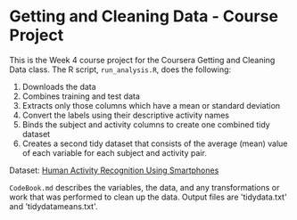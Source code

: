 
# Getting and Cleaning Data - Course Project

This is the Week 4 course project for the Coursera Getting and Cleaning Data class.
The R script, `run_analysis.R`, does the following:

1. Downloads the data
2. Combines training and test data
3. Extracts only those columns which have a mean or standard deviation
4. Convert the labels using their descriptive activity names 
5. Binds the subject and activity columns to create one combined tidy dataset
6. Creates a second tidy dataset that consists of the average (mean) value of each
   variable for each subject and activity pair.

Dataset: [Human Activity Recognition Using Smartphones](http://archive.ics.uci.edu/ml/datasets/Human+Activity+Recognition+Using+Smartphones)

`CodeBook.md` describes the variables, the data, and any transformations or work that was performed to clean up the data.
Output files are 'tidydata.txt' and 'tidydatameans.txt'.
